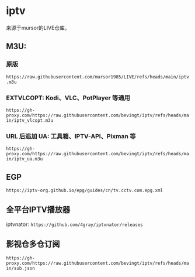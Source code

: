 # iptv

来源于mursor的LIVE仓库。


## M3U:
### 原版
`https://raw.githubusercontent.com/mursor1985/LIVE/refs/heads/main/iptv.m3u`
### EXTVLCOPT: Kodi、VLC、PotPlayer 等通用
`https://gh-proxy.com/https://raw.githubusercontent.com/bevingt/iptv/refs/heads/main/iptv_vlcopt.m3u`
### URL 后追加 UA: 工具箱、IPTV-API、Pixman 等
`https://gh-proxy.com/https://raw.githubusercontent.com/bevingt/iptv/refs/heads/main/iptv_ua.m3u`

## EGP
`https://iptv-org.github.io/epg/guides/cn/tv.cctv.com.epg.xml`

## 全平台IPTV播放器
iptvnator:
`https://github.com/4gray/iptvnator/releases`

## 影视仓多仓订阅
`https://gh-proxy.com/https://raw.githubusercontent.com/bevingt/iptv/refs/heads/main/sub.json`
